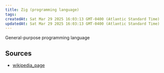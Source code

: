 ```yaml
---
title: Zig (programming language)
tags: 
createdAt: Sat Mar 29 2025 16:03:13 GMT-0400 (Atlantic Standard Time)
updatedAt: Sat Mar 29 2025 16:03:13 GMT-0400 (Atlantic Standard Time)
---
```



General-purpose programming language



## Sources
- [wikipedia_page](https://en.wikipedia.org/wiki/Zig_(programming_language))
